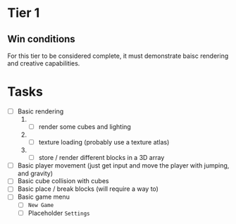 # Tier 1

## Win conditions
For this tier to be considered complete, it must demonstrate baisc rendering and creative capabilities.

# Tasks
- [ ] Basic rendering
    1. - [ ] render some cubes and lighting
    2. - [ ] texture loading (probably use a texture atlas)
    3. - [ ] store / render different blocks in a 3D array
- [ ] Basic player movement (just get input and move the player with jumping, and gravity)
- [ ] Basic cube collision with cubes
- [ ] Basic place / break blocks (will require a way to)
- [ ] Basic game menu
    - [ ] `New Game`
    - [ ] Placeholder `Settings`